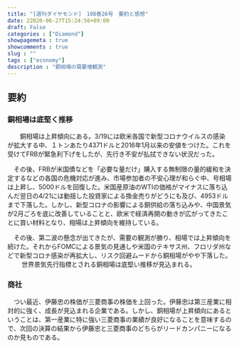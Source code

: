 ```yaml
---
title: "[週刊ダイヤモンド]　108巻26号　要約と感想"
date: 22020-06-27T15:24:56+09:00
draft: False
categories : ["Diamond"]
showpagemeta : true
showcomments : true
slug : ""
tags : ["economy"]
description : "銅相場の需要増観測"
---
```


## **要約**


### **銅相場は底堅く推移**

　　銅相場は上昇傾向にある。3/19には欧米各国で新型コロナウイルスの感染が拡大する中、１トンあたり4371ドルと2016年1月以来の安値をつけた。これを受けてFRBが緊急利下げをしたが、先行き不安が払拭できない状況だった。

　その後、FRBが米国債などを「必要な量だけ」購入する無制限の量的緩和を決定するなどの各国の危機対応が進み、市場参加者の不安心理が和らぐ中、号相場は上昇し、5000ドルを回復した。米国産原油のWTIの価格がマイナスに落ち込んだ翌日の4/21には動揺した投資家による換金売りがどうにも及び、4953ドルまで下落した。しかし、新型コロナの影響による銅供給の落ち込みや、中国景気が2月ごろを底に改善していることと、欧米で経済再開の動きが広がってきたことに買い材料となり、相場は上昇傾向を維持している。

　その後、第二波の懸念が出てきたが、需要の観測が勝り、相場では上昇傾向を続けた。それからFOMCによる景気の見通しや米国のテキサス州、フロリダ州などで新型コロナ感染が再拡大し、リスク回避ムードから銅相場がやや下落した。
　
　世界景気先行指標とされる銅相場は底堅い推移が見込まれる。

### 商社

　つい最近、伊藤忠の株価が三菱商事の株価を上回った。伊藤忠は第三産業に相対的に強く、成長が見込まれる企業である。しかし、銅相場が上昇傾向にあるということは、第一産業に特に強い三菱商事の業績が良好になることを意味するので、次回の決算の結果から伊藤忠と三菱商事のどちらがリードカンパニーになるのか見ものである。
